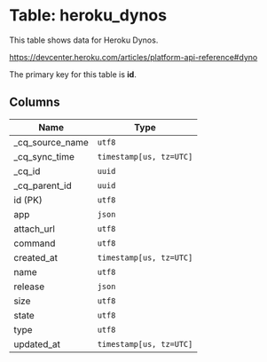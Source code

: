 # Table: heroku_dynos

This table shows data for Heroku Dynos.

https://devcenter.heroku.com/articles/platform-api-reference#dyno

The primary key for this table is **id**.

## Columns

| Name          | Type          |
| ------------- | ------------- |
|_cq_source_name|`utf8`|
|_cq_sync_time|`timestamp[us, tz=UTC]`|
|_cq_id|`uuid`|
|_cq_parent_id|`uuid`|
|id (PK)|`utf8`|
|app|`json`|
|attach_url|`utf8`|
|command|`utf8`|
|created_at|`timestamp[us, tz=UTC]`|
|name|`utf8`|
|release|`json`|
|size|`utf8`|
|state|`utf8`|
|type|`utf8`|
|updated_at|`timestamp[us, tz=UTC]`|